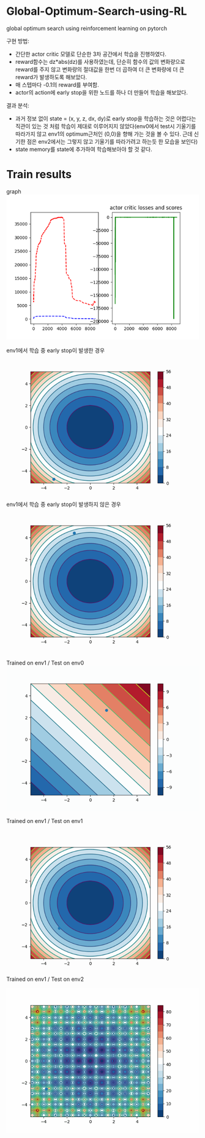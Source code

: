 # Global-Optimum-Search-using-RL
global optimum search using reinforcement learning on pytorch  

구현 방법: 
+ 간단한 actor critic 모델로 단순한 3차 공간에서 학습을 진행하였다.  
+ reward함수는 dz*abs(dz)를 사용하였는데, 단순히 함수의 값의 변화량으로 reward를 주지 않고 변화량의 절대값을 한번 더 곱하여 더 큰 변화량에 더 큰 reward가 발생하도록 해보았다.  
+ 매 스텝마다 -0.1의 reward를 부여함.  
+ actor의 action에 early stop을 위한 노드를 하나 더 만들어 학습을 해보았다.

결과 분석:
+ 과거 정보 없이 state = (x, y, z, dx, dy)로 early stop을 학습하는 것은 어렵다는 직관이 있는 것 처럼 학습이 제대로 이루어지지
않았다(env0에서 test시 기울기를 따라가지 않고 env1의 optimum근처인 (0,0)을 향해 가는 것을 볼 수 있다. 근데 신기한 점은 env2에서는 그렇지 않고 
기울기를 따라가려고 하는듯 한 모습을 보인다)
+ state memory를 state에 추가하여 학습해보아야 할 것 같다.


# Train results

graph  
![](https://github.com/kyle1213/Global-Optimum-Search-using-RL/blob/early_stop_1.0/train%20result/env1.png)

env1에서 학습 중 early stop이 발생한 경우
![](https://github.com/kyle1213/Global-Optimum-Search-using-RL/blob/early_stop_1.0/gifs/8540.gif)  
env1에서 학습 중 early stop이 발생하지 않은 경우
![](https://github.com/kyle1213/Global-Optimum-Search-using-RL/blob/early_stop_1.0/gifs/8756.gif)  

Trained on env1 / Test on env0
![](https://github.com/kyle1213/Global-Optimum-Search-using-RL/blob/early_stop_1.0/gifs/env1%20env0.gif)  

Trained on env1 / Test on env1

![](https://github.com/kyle1213/Global-Optimum-Search-using-RL/blob/early_stop_1.0/gifs/env1%20env1.gif)  
Trained on env1 / Test on env2

![](https://github.com/kyle1213/Global-Optimum-Search-using-RL/blob/early_stop_1.0/gifs/env1%20env2.gif)

